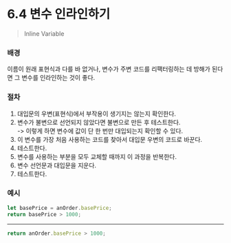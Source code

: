 # 6.4 변수 인라인하기

> Inline Variable

### 배경

이름이 원래 표현식과 다를 바 없거나, 변수가 주변 코드를 리팩터링하는 데 방해가 된다면 그 변수를 인라인하는 것이 좋다.

### 절차

1. 대입문의 우변(표현식)에서 부작용이 생기지는 않는지 확인한다.
2. 변수가 불변으로 선언되지 않았다면 불변으로 만든 후 테스트한다.  
   -> 이렇게 하면 변수에 값이 단 한 번만 대입되는지 확인할 수 있다.
3. 이 변수를 가장 처음 사용하는 코드를 찾아서 대입문 우변의 코드로 바꾼다.
4. 테스트한다.
5. 변수를 사용하는 부분을 모두 교체할 때까지 이 과정을 반복한다.
6. 변수 선언문과 대입문을 지운다.
7. 테스트한다.

### 예시

```jsx
let basePrice = anOrder.basePrice;
return basePrice > 1000;
```

---

```jsx
return anOrder.basePrice > 1000;
```
